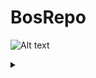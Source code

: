 # BosRepo

![Alt text](https://g.gravizo.com/svg?)
<details>
<summary></summary>

@startuml;

participant "Bridge" as A;
participant "Motionplanner" as B;
participant "ObstDetect" as C;

User -> A: INIT - req:global_costmap;
activate A;
A -> C: process_global_costmap/req: global_costmap;
activate C;
C -> A: resp: basic shapes room, static obstacles;
A -> B: room, static obstacles;
activate B;
deactivate B;
A -> User: Resp: None
Deactivate A

@enduml

</details>
